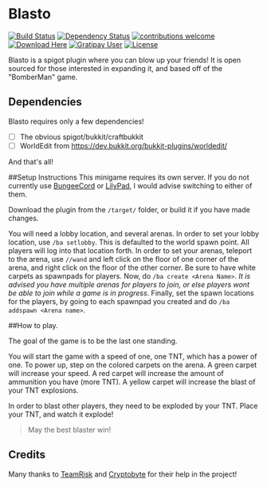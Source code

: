 # Blasto 
[![Build Status](https://travis-ci.org/jsutaria/Blasto.svg?branch=master)](https://travis-ci.org/jsutaria/Blasto)   [![Dependency Status](https://www.versioneye.com/user/projects/582a6ba8c4039300419c5d81/badge.svg?style=flat)](https://www.versioneye.com/user/projects/582a6ba8c4039300419c5d81)   [![contributions welcome](https://img.shields.io/badge/contributions-welcome-brightgreen.svg?style=flat)](https://github.com/jsutaria/Blasto/issues)  [![Download Here](https://img.shields.io/badge/download-here-brightgreen.svg?style=flat)](https://github.com/jsutaria/Blasto/archive/master.zip) [![Gratipay User](https://img.shields.io/gratipay/user/jsutaria.svg)](https://gratipay.com/~jsutaria/) [![License](https://img.shields.io/badge/license-MIT-blue.svg)](https://github.com/jsutaria/Blasto/blob/master/LICENSE)

Blasto is a spigot plugin where you can blow up your friends! It is open sourced for those interested in expanding it, and based off of the "BomberMan" game.

## Dependencies
Blasto requires only a few dependencies!
* [ ] The obvious spigot/bukkit/craftbukkit
* [ ] WorldEdit from https://dev.bukkit.org/bukkit-plugins/worldedit/

And that's all!

##Setup Instructions
This minigame requires its own server. If you do not currently use [BungeeCord](https://www.spigotmc.org/wiki/bungeecord/) or [LilyPad](http://www.lilypadmc.org), I would advise switching to either of them.

Download the plugin from the `/target/` folder, or build it if you have made changes.

You will need a lobby location, and several arenas. In order to set your lobby location, use `/ba setlobby`. This is defaulted to the world spawn point. All players will log into that location forth. In order to set your arenas, teleport to the arena, use `//wand` and left click on the floor of one corner of the arena, and right click on the floor of the other corner. Be sure to have white carpets as spawnpads for players. Now, do `/ba create <Arena Name>`. *It is advised you have multiple arenas for players to join, or else players wont be able to join while a game is in progress*. Finally, set the spawn locations for the players, by going to each spawnpad you created and do `/ba addspawn <Arena name>`.

##How to play.

The goal of the game is to be the last one standing.

You will start the game with a speed of one, one TNT, which has a power of one. To power up, step on the colored carpets on the arena. A green carpet will increase your speed. A red carpet will increase the amount of ammunition you have (more TNT). A yellow carpet will increase the blast of your TNT explosions.

In order to blast other players, they need to be exploded by your TNT. Place your TNT, and watch it explode!

>May the best blaster win!

## Credits
Many thanks to [TeamRisk](http://github.com/teamrisk) and [Cryptobyte](http://github.com/Cryptobyte) for their help in the project!
